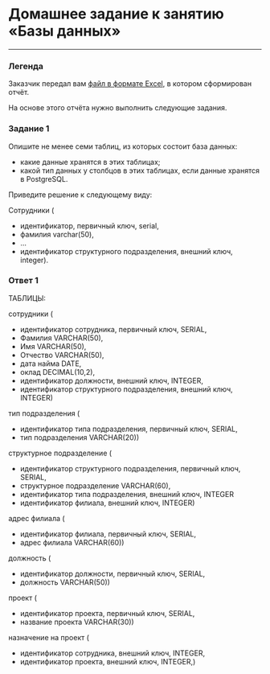 # Домашнее задание к занятию «Базы данных»

---
### Легенда

Заказчик передал вам [файл в формате Excel](https://github.com/netology-code/sdb-homeworks/blob/main/resources/hw-12-1.xlsx), в котором сформирован отчёт. 

На основе этого отчёта нужно выполнить следующие задания.

### Задание 1

Опишите не менее семи таблиц, из которых состоит база данных:

- какие данные хранятся в этих таблицах;
- какой тип данных у столбцов в этих таблицах, если данные хранятся в PostgreSQL.

Приведите решение к следующему виду:

Сотрудники (

- идентификатор, первичный ключ, serial,
- фамилия varchar(50),
- ...
- идентификатор структурного подразделения, внешний ключ, integer).

### Ответ 1
  
ТАБЛИЦЫ:

сотрудники (

- идентификатор сотрудника, первичный ключ, SERIAL,
- Фамилия  VARCHAR(50),
- Имя VARCHAR(50),
- Отчество VARCHAR(50),
- дата найма DATE,
- оклад DECIMAL(10,2),
- идентификатор должности, внешний ключ, INTEGER,
- идентификатор структурного подразделения, внешний ключ, INTEGER)

тип подразделения (

- идентификатор типа подразделения, первичный ключ, SERIAL,
- тип подразделения VARCHAR(20))

структурное подразделение (

- идентификатор структурного подразделения, первичный ключ, SERIAL,
- структурное подразделение VARCHAR(60),
- идентификатор типа подразделения, внешний ключ, INTEGER
- идентификатор филиала, внешний ключ, INTEGER)

адрес филиала (

- идентификатор филиала, первичный ключ, SERIAL,
- адрес филиала VARCHAR(60))

должность (

- идентификатор должности, первичный ключ, SERIAL,
- должность VARCHAR(50))

проект (
- идентификатор проекта, первичный ключ, SERIAL,
- название проекта VARCHAR(30))

назначение на проект (

- идентификатор сотрудника, внешний ключ, INTEGER,
- идентификатор проекта, внешний ключ, INTEGER,)
